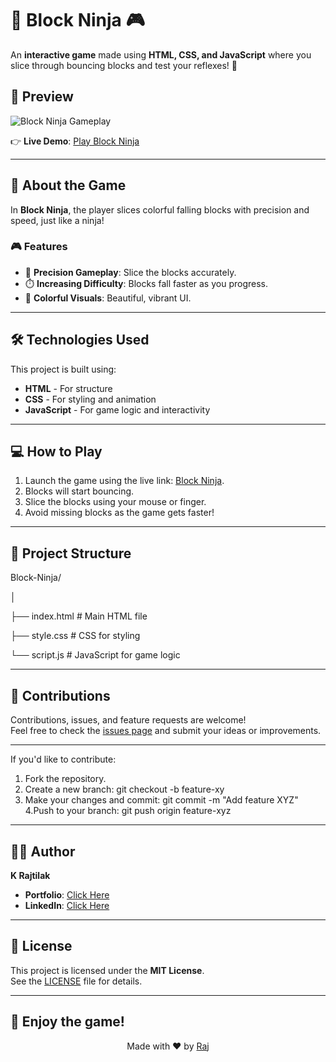 # 🥷 **Block Ninja** 🎮  
An **interactive game** made using **HTML, CSS, and JavaScript** where you slice through bouncing blocks and test your reflexes! 🚀  

## 📸 **Preview**  
![Block Ninja Gameplay](https://github.com/user-attachments/assets/c4ee6d8a-17cf-44b5-92d6-447995184db9)  

👉 **Live Demo**: [Play Block Ninja](https://rajtilak-2020.github.io/Block-Ninja/)

---

## 🚀 **About the Game**  
In **Block Ninja**, the player slices colorful falling blocks with precision and speed, just like a ninja!  

### 🎮 **Features**  
- 🎯 **Precision Gameplay**: Slice the blocks accurately.  
- ⏱️ **Increasing Difficulty**: Blocks fall faster as you progress.  
- 🌈 **Colorful Visuals**: Beautiful, vibrant UI.   

---

## 🛠️ **Technologies Used**  
This project is built using:  
- **HTML** - For structure  
- **CSS** - For styling and animation  
- **JavaScript** - For game logic and interactivity  

---

## 💻 **How to Play**  
1. Launch the game using the live link: [Block Ninja](https://rajtilak-2020.github.io/Block-Ninja/).  
2. Blocks will start bouncing.  
3. Slice the blocks using your mouse or finger.  
4. Avoid missing blocks as the game gets faster!  

---

## 📂 **Project Structure**  

Block-Ninja/ 

│

├── index.html # Main HTML file 

├── style.css # CSS for styling

└── script.js # JavaScript for game logic

---

## 🌟 **Contributions**  
Contributions, issues, and feature requests are welcome!  
Feel free to check the [issues page](#) and submit your ideas or improvements.  

---

If you'd like to contribute:  
1. Fork the repository.  
2. Create a new branch: git checkout -b feature-xy
3. Make your changes and commit: git commit -m "Add feature XYZ"
4.Push to your branch: git push origin feature-xyz

---

## 🧑‍💻 **Author**  
**K Rajtilak**  
- **Portfolio**: [Click Here](https://krajtilak.netlify.app)  
- **LinkedIn**: [Click Here](www.linkedin.com/in/krajtilak2020)

---

## 📜 **License**  
This project is licensed under the **MIT License**.  
See the [LICENSE](LICENSE) file for details.

---

🚀 **Enjoy the game!**
--
<p align="center">
    Made with ❤️ by <a href="https://github.com/rajtilak-2020">Raj</a>
</p>


